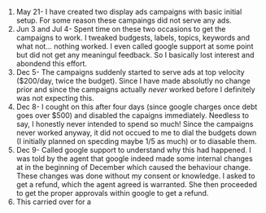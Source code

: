 

1. May 21- I have created two display ads campaigns with basic initial setup. For some reason these campaings did not serve any ads. 
2. Jun 3 and Jul 4- Spent time on these two occasions to get the campaigns to work. I tweaked budgests, labels, topics, keywords and what not... nothing worked. I even called google support at some point but did not get any meaningul feedback. So I basically lost interest and abondend this effort.
3. Dec 5- The campaigns suddenly started to serve ads at top velocity ($200/day, twice the budget). Since I have made absolutly no change prior and since the campaigns actually *never* worked before I definitely was not expecting this.
4. Dec 8- I cought on this after four days (since google charges once debt goes over $500) and disabled the capaigns immediately. Needless to say, I honestly never intended to spend so much! Since the campaigns never worked anyway, it did not occued to me to dial the budgets down (I initially planned on specding maybe 1/5  as much) or to diasable them.
5. Dec 9- Called google support to understand why this had happened. I was told by the agent that google indeed made some internal changes at in the beginning of December which caused the behaviour change. These changes was done without my consent or knowledge. I asked to get a refund, which the agent agreed is warranted. She then proceeded to get the proper approvals within google to get a refund.
6. This carried over for a 
